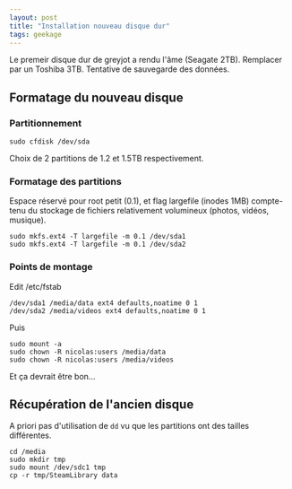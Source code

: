 ```yaml
---
layout: post
title: "Installation nouveau disque dur"
tags: geekage
---
```


Le premeir disque dur de greyjot a rendu l'âme (Seagate 2TB). Remplacer par un Toshiba 3TB.
Tentative de sauvegarde des données.

## Formatage du nouveau disque

### Partitionnement

```
sudo cfdisk /dev/sda
```

Choix de 2 partitions de 1.2 et 1.5TB respectivement.

### Formatage des partitions

Espace réservé pour root petit (0.1), et flag largefile (inodes 1MB) compte-tenu du
stockage de fichiers relativement volumineux (photos, vidéos, musique).

```
sudo mkfs.ext4 -T largefile -m 0.1 /dev/sda1
sudo mkfs.ext4 -T largefile -m 0.1 /dev/sda2
```

### Points de montage

Edit /etc/fstab

```
/dev/sda1 /media/data ext4 defaults,noatime 0 1
/dev/sda2 /media/videos ext4 defaults,noatime 0 1
```

Puis

```
sudo mount -a
sudo chown -R nicolas:users /media/data
sudo chown -R nicolas:users /media/videos
```

Et ça devrait être bon...

## Récupération de l'ancien disque

A priori pas d'utilisation de `dd` vu que les partitions ont des tailles différentes.

```
cd /media
sudo mkdir tmp
sudo mount /dev/sdc1 tmp
cp -r tmp/SteamLibrary data
```
